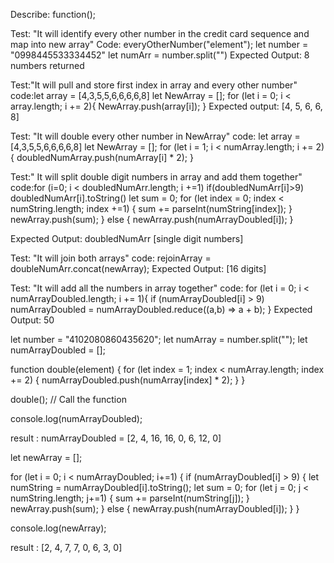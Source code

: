 Describe: function();

Test: "It will identify every other number in the credit card sequence and map into new array"
Code: everyOtherNumber("element");
let number = "0998445533334452"
let numArr = number.split("")
Expected Output: 8 numbers returned

Test:"It will pull and store first index in array and every other number"
code:let array = [4,3,5,5,6,6,6,6,8]
let NewArray = [];
for (let i = 0; i < array.length; i += 2){
  NewArray.push(array[i]);
}
Expected output: [4, 5, 6, 6, 8]

Test: "It will double every other number in NewArray"
code: let array = [4,3,5,5,6,6,6,6,8]
let NewArray = [];
for (let i = 1; i < numArray.length; i += 2){
  doubledNumArray.push(numArray[i] * 2);
}


Test:" It will split double digit numbers in array and add them together"
code:for (i=0; i < doubledNumArr.length;  i +=1)
      if(doubledNumArr[i]>9) 
      doubledNumArr[i].toString()
       let sum = 0;
        for (let index = 0; index < numString.length; index +=1) {
          sum += parseInt(numString[index]);
        }
        newArray.push(sum);
        } else {
        newArray.push(numArrayDoubled[i]);
      }

Expected Output: doubledNumArr [single digit numbers]

Test: "It will join both arrays"
code: rejoinArray = doubleNumArr.concat(newArray);
Expected Output: [16 digits]

Test: "It will add all the numbers in array together"
code: for (let i = 0; i < numArrayDoubled.length; i += 1){
  if (numArrayDoubled[i] > 9)
    numArrayDoubled = numArrayDoubled.reduce((a,b) => a + b);
}
Expected Output: 50


let number = "4102080860435620";
let numArray = number.split("");
let numArrayDoubled = [];

function double(element) {
  for (let index = 1; index < numArray.length; index += 2) {
    numArrayDoubled.push(numArray[index] * 2);
  }
}

double(); // Call the function

console.log(numArrayDoubled);


result : numArrayDoubled = [2, 4, 16, 16, 0, 6, 12, 0]


let newArray = [];

for (let i = 0; i < numArrayDoubled; i+=1) {
  if (numArrayDoubled[i] > 9) {
    let numString = numArrayDoubled[i].toString();
    let sum = 0;
    for (let j = 0; j < numString.length; j+=1) {
      sum += parseInt(numString[j]);
    }
    newArray.push(sum);
  } else {
    newArray.push(numArrayDoubled[i]);
  }
}

console.log(newArray);

result : [2, 4, 7, 7, 0, 6, 3, 0]